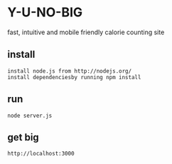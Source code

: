 Y-U-NO-BIG
==========

fast, intuitive and mobile friendly calorie counting site

install
-------

    install node.js from http://nodejs.org/
    install dependenciesby running npm install

run
---

    node server.js

get big
-----

    http://localhost:3000
